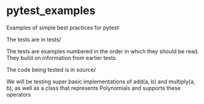 # pytest_examples
Examples of simple best practices for pytest

The tests are in tests/

The tests are examples numbered in the order in which they should be read. They build
on information from earlier tests.

The code being tested is in source/

We will be testing super basic implementations of add(a, b) and multiply(a, b), as well as a class that represents Polynomials and supports these operators
